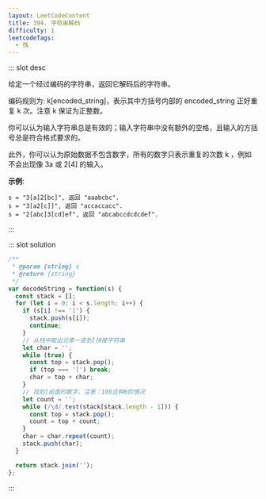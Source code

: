 ```yaml
---
layout: LeetCodeContent
title: 394. 字符串解码
difficulty: 1
leetcodeTags:
  - 栈
---
```



::: slot desc

给定一个经过编码的字符串，返回它解码后的字符串。

编码规则为: k[encoded_string]，表示其中方括号内部的 encoded_string 正好重复 k 次。注意 k 保证为正整数。

你可以认为输入字符串总是有效的；输入字符串中没有额外的空格，且输入的方括号总是符合格式要求的。

此外，你可以认为原始数据不包含数字，所有的数字只表示重复的次数 k ，例如不会出现像 3a 或 2[4] 的输入。

**示例**:

```
s = "3[a]2[bc]", 返回 "aaabcbc".
s = "3[a2[c]]", 返回 "accaccacc".
s = "2[abc]3[cd]ef", 返回 "abcabccdcdcdef".
```
:::


::: slot solution

```javascript
/**
 * @param {string} s
 * @return {string}
 */
var decodeString = function(s) {
  const stack = [];
  for (let i = 0; i < s.length; i++) {
    if (s[i] !== ']') {
      stack.push(s[i]);
      continue;
    }
    // 从栈中取出元素一直到[拼接字符串
    let char = '';
    while (true) {
      const top = stack.pop();
      if (top === '[') break;
      char = top + char;
    }
    // 找到[前面的数字，注意：100这种0的情况
    let count = '';
    while (/\d/.test(stack[stack.length - 1])) {
      const top = stack.pop();
      count = top + count;
    }
    char = char.repeat(count);
    stack.push(char);
  }

  return stack.join('');
};
```

:::
